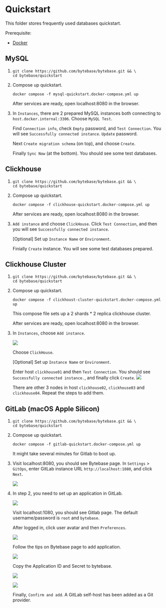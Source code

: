 # Quickstart

This folder stores frequently used databases quickstart.

Prerequisite:

- [Docker](https://docs.docker.com/engine/install)

## MySQL

1.  ```
    git clone https://github.com/bytebase/bytebase.git && \
    cd bytebase/quickstart
    ```

1.  Compose up quickstart.

    ```
    docker compose -f mysql-quickstart.docker-compose.yml up
    ```

    After services are ready, open localhost:8080 in the browser.

1.  In `Instances`, there are 2 prepared MySQL instances both connecting to `host.docker.internal:3306`. Choose `MySQL Test`.

    Find `Connection info`, check `Empty` password, and `Test Connection`. You will see `Successfully connected instance`.
    `Update` password.

    Next `Create migration schema` (on top), and choose `Create`.

    Finally `Sync Now` (at the bottom). You should see some test databases.

## Clickhouse

1.  ```
    git clone https://github.com/bytebase/bytebase.git && \
    cd bytebase/quickstart
    ```

1.  Compose up quickstart.

    ```
    docker compose -f clickhouse-quickstart.docker-compose.yml up
    ```

    After services are ready, open localhost:8080 in the browser.

1.  `Add instance` and choose `ClickHouse`.
    Click `Test Connection`, and then you will see `Successfully connected instance`.

    \[Optional\] Set up `Instance Name` or `Environment`.

    Finially `Create` instance. You will see some test databases prepared.

## Clickhouse Cluster

1.  ```
    git clone https://github.com/bytebase/bytebase.git && \
    cd bytebase/quickstart
    ```

1.  Compose up quickstart.

    ```
    docker compose -f clickhoust-cluster-quickstart.docker-compose.yml up
    ```

    This compose file sets up a 2 shards \* 2 replica clickhouse cluster.

    After services are ready, open localhost:8080 in the browser.

1.  In `Instances`, choose `Add instance`.

    ![](./assets/clickhouse-cluster-01.png)

    Choose `ClickHouse`.

    \[Optional\] Set up `Instance Name` or `Environment`.

    Enter host `clickhouse01` and then `Test Connection`. You should see `Successfully connected instance.`, and finally click `Create`.
    ![](./assets/clickhouse-cluster-02.png)

    There are other 3 nodes in host `clickhouse02`, `clickhouse03` and `clickhouse04`. Repeat the steps to add them.

## GitLab (macOS Apple Silicon)

1.  ```
    git clone https://github.com/bytebase/bytebase.git && \
    cd bytebase/quickstart
    ```

1.  Compose up quickstart.

    ```
    docker compose -f gitlab-quickstart.docker-compose.yml up
    ```

    It might take several minutes for Gitlab to boot up.

1.  Visit localhost:8080, you should see Bytebase page. In `Settings` > `GitOps`, enter GitLab instance URL `http://localhost:1080`, and click `Next`.

    ![](./assets/gitlab-01.png)

1.  In step 2, you need to set up an application in GitLab.

    ![](./assets/gitlab-02.png)

    Visit localhost:1080, you should see Gitlab page. The default username/password is `root` and `bytebase`.

    After logged in, click user avatar and then `Preferences`.

    ![](./assets/gitlab-03.png)

    Follow the tips on Bytebase page to add application.

    ![](./assets/gitlab-04.png)

    Copy the Application ID and Secret to bytebase.

    ![](./assets/gitlab-05.png)

    ![](./assets/gitlab-06.png)

    Finally, `Confirm and add`. A GitLab self-host has been added as a Git provider.
